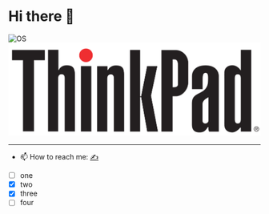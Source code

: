 # Hi there &#128074;

 ![OS](https://img.shields.io/badge/OS-Linux-red?style=flat&logo=linux)
 ![thinkpad logo](./thinkpad.png)

---

- 📫 How to reach me: [&#9997;](mailto:maksim.g00gle@gmail.com)

- [ ] one
- [x] two
- [x] three
- [ ] four
